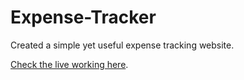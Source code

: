 # Expense-Tracker
Created a simple yet useful expense tracking website.

[Check the live working here](https://ankushdas178.github.io/Expense-Tracker/).
